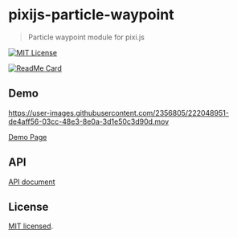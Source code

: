 # pixijs-particle-waypoint

> Particle waypoint module for pixi.js

[![MIT License](http://img.shields.io/badge/license-MIT-blue.svg?style=flat)](LICENSE)

[![ReadMe Card](https://github-readme-stats.vercel.app/api/pin/?username=MasatoMakino&repo=pixijs-particle-waypoint)](https://github.com/MasatoMakino/pixijs-particle-waypoint)

## Demo

https://user-images.githubusercontent.com/2356805/222048951-de4aff56-03cc-48e3-8e0a-3d1e50c3d90d.mov

[Demo Page](https://masatomakino.github.io/pixijs-particle-waypoint/demo/)

## API

[API document](https://masatomakino.github.io/pixijs-particle-waypoint/api/)

## License

[MIT licensed](LICENSE).
